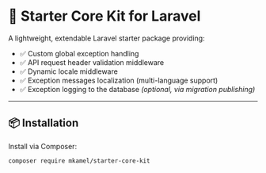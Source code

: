 # 🚀 Starter Core Kit for Laravel

A lightweight, extendable Laravel starter package providing:

- ✅ Custom global exception handling
- ✅ API request header validation middleware
- ✅ Dynamic locale middleware
- ✅ Exception messages localization (multi-language support)
- ✅ Exception logging to the database *(optional, via migration publishing)*

---

## 📦 Installation

Install via Composer:

```bash
composer require mkamel/starter-core-kit
